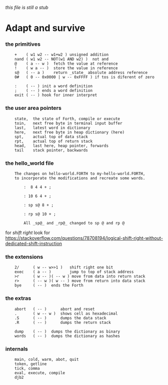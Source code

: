 _this file is still a stub_

# Adapt and survive

### the primitives
   
        +    ( w1 w2 -- w1+w2 ) unsigned addition
        nand ( w1 w2 -- NOT(w1 AND w2) )  not and 
        @    ( a -- w )  fetch the value at reference
        !    ( w a -- )  store the value in reference
        s@   ( -- a )    return _state_ absolute address reference
        0#   ( 0 -- 0x0000 | w -- 0xFFFF ) if tos is diferent of zero 

        :    ( -- ) init a word definition  
        ;    ( -- ) ends a word definition
        exit ( -- ) hook for inner interpret
        
### the user area pointers 

        state,  the state of Forth, compile or execute
        toin,   next free byte in terminal input buffer
        last,   latest word in dictionary
        here,   next free byte in heap dictionary (here)
        spt,    actual top of data stack
        rpt,    actual top of return stack
        head,   last here, heap pointer, forwards
        tail    stack pointer, backwards

### the hello_world file
    
        The changes on hello-world.FORTH to my-hello-world.FORTH, 
        to incorporate the modifications and recreate some words.

```
        :  8 4 4 + ;

        : 10 6 4 + ;

        : sp s@ 8 + ;

        : rp s@ 10 + ;

        All _sp@_ and _rp@_ changed to sp @ and rp @
```

for _shift right_ look for
https://stackoverflow.com/questions/78708194/logical-shift-right-without-dedicated-shift-instruction

### the extensions
        
        2/      ( w -- w>>1 )   shift right one bit
        exec    ( a -- )        jump to top of stack address
        >r      ( w -- )( -- w ) move from data into return stack
        r>      ( -- w )( w -- ) move from return into data stack
        bye     ( -- )  ends the Forth

### the extras

        abort   ( -- )      abort and reset
        .       ( w -- w )  shows cell as hexadecimal
        .S      ( -- )      dumps the data stack
        .R      ( -- )      dumps the return stack

        dump    ( -- )  dumps the dictionary as binary
        words   ( -- )  dumps the dictionary as hashes

### internals

        main, cold, warm, abot, quit
        token, getline
        tick, comma
        eval, execute, compile
        djb2
